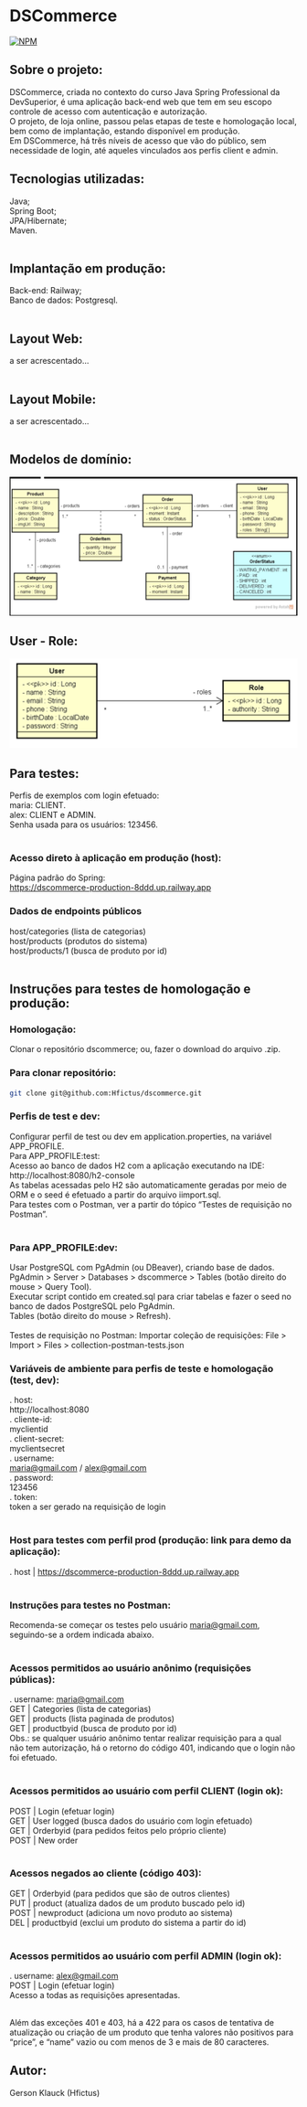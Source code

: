 # DSCommerce

[![NPM](https://img.shields.io/npm/l/react)]( https://github.com/Hfictus/dscommerce/blob/main/LICENSE)

## Sobre o projeto:
DSCommerce, criada no contexto do curso Java Spring Professional da DevSuperior, é uma aplicação back-end web que tem em seu escopo controle de acesso com autenticação e autorização.<br>
O projeto, de loja online, passou pelas etapas de teste e homologação local, bem como de implantação, estando disponível em produção.<br>
Em DSCommerce, há três níveis de acesso que vão do público, sem necessidade de login, até aqueles vinculados aos perfis client e admin.<br>

## Tecnologias utilizadas:
Java;<br>
Spring Boot;<br>
JPA/Hibernate;<br>
Maven.<br>
<br>
## Implantação em produção:
Back-end: Railway;<br>
Banco de dados: Postgresql.<br>
<br>

## Layout Web:
a ser acrescentado...<br>
<br>

## Layout Mobile:
a ser acrescentado...<br>
<br>

## Modelos de domínio:
![Web 1]( https://github.com/Hfictus/images/blob/main/ModelDomainDSCommerce.png)
<br>
## User - Role:
![Web 1]( https://github.com/Hfictus/images/blob/main/ModelDomainUserRolesDSCommerce.png)
<br>

## Para testes:
Perfis de exemplos com login efetuado:<br>
maria: CLIENT.<br>
alex: CLIENT e ADMIN.<br>
Senha usada para os usuários: 123456. <br>
<br>
### Acesso direto à aplicação em produção (host):
Página padrão do Spring:<br>
https://dscommerce-production-8ddd.up.railway.app
### Dados de endpoints públicos
host/categories  (lista de categorias)<br>
host/products     (produtos do sistema)<br>
host/products/1  (busca de produto por id)<br>
<br>
## Instruções para testes de homologação e produção:
### Homologação:
Clonar o repositório dscommerce; ou, fazer o download do arquivo .zip.<br>
### Para clonar repositório:
```bash
git clone git@github.com:Hfictus/dscommerce.git
```

### Perfis de test e dev:
Configurar perfil de test ou dev em application.properties, na variável APP_PROFILE.<br>
Para APP_PROFILE:test:<br>
Acesso ao banco de dados H2 com a aplicação executando na IDE:<br>
http://localhost:8080/h2-console<br>
As tabelas acessadas pelo H2 são automaticamente geradas por meio de ORM e o seed é efetuado a partir do arquivo iimport.sql.<br>
Para testes com o Postman, ver a partir do tópico “Testes de requisição no Postman”.<br>
<br>
### Para APP_PROFILE:dev:
Usar PostgreSQL com PgAdmin (ou DBeaver), criando base de dados.<br>
PgAdmin > Server > Databases > dscommerce > Tables (botão direito do mouse > Query Tool).<br>
Executar script contido em created.sql para criar tabelas e fazer o seed no banco de dados PostgreSQL pelo PgAdmin.<br>
Tables (botão direito do mouse > Refresh).<br>
<br>
Testes de requisição no Postman:
Importar coleção de requisições:
File > Import > Files > collection-postman-tests.json
<br>

### Variáveis de ambiente para perfis de teste e homologação (test, dev):
. host: <br> http://localhost:8080<br>
. cliente-id: <br> myclientid<br>
. client-secret: <br> myclientsecret<br>
. username: <br> maria@gmail.com / alex@gmail.com<br>
. password: <br> 123456<br>
. token: <br>
token a ser gerado na requisição de login<br>
<br>

### Host para testes com perfil prod (produção: link para demo da aplicação):
. host                 | https://dscommerce-production-8ddd.up.railway.app<br>
<br>

### Instruções para testes no Postman:
Recomenda-se começar os testes pelo usuário maria@gmail.com, seguindo-se a ordem indicada abaixo.<br>
<br>

### Acessos permitidos ao usuário anônimo (requisições públicas):
. username: maria@gmail.com<br>
GET  | Categories (lista de categorias)<br>
GET  | products (lista paginada de produtos)<br>
GET  | productbyid (busca de produto por id)<br>
Obs.: se qualquer usuário anônimo tentar realizar requisição para a qual não tem autorização, há o retorno do código 401, indicando que o login não foi efetuado.<br>
<br>

### Acessos permitidos ao usuário com perfil CLIENT (login ok):
POST | Login (efetuar login)<br>
GET   | User logged (busca dados do usuário com login efetuado)<br>
GET   | Orderbyid (para pedidos feitos pelo próprio cliente)<br>
POST | New order<br>
<br>

### Acessos negados ao cliente (código 403):
GET   | Orderbyid (para pedidos que são de outros clientes)<br>
PUT   | product (atualiza dados de um produto buscado pelo id)<br> 
POST  | newproduct (adiciona um novo produto ao sistema)<br>
DEL   | productbyid (exclui um produto do sistema a partir do id)<br>
<br>

### Acessos permitidos ao usuário com perfil ADMIN (login ok):
. username: alex@gmail.com<br>
POST | Login (efetuar login)<br>
Acesso a todas as requisições apresentadas.<br>
<br>

Além das exceções 401 e 403, há a 422 para os casos de tentativa de atualização ou criação de um produto que tenha valores não positivos para “price”, e “name” vazio ou com menos de 3 e mais de 80 caracteres.<br>

## Autor:<br>
Gerson Klauck (Hfictus)
